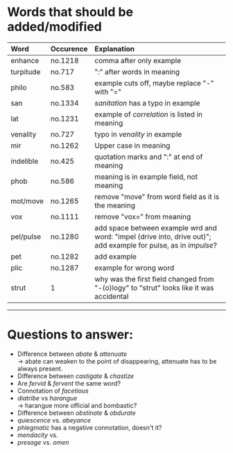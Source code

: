 # Words that should be added/modified

| Word                          | Occurence | Explanation                                                                                                                                                                                              |
| :----------------             | :-------- | :----------------------                                                                                                                                                                                  |
| enhance                       | no.1218   | comma after only example                                                                                                                                                                                 |
| turpitude                     | no.717    | ":" after words in meaning                                                                                                                                                                               |
| philo                         | no.583    | example cuts off, maybe replace "-" with "="                                                                                                                                                             |
| san                           | no.1334   | _sanitation_ has a typo in example                                                                                                                                                                       |
| lat                           | no.1231   | example of _correlation_ is listed in meaning                                                                                                                                                            |
| venality                      | no.727    | typo in _venality_ in example                                                                                                                                                                            |
| mir                           | no.1262   | Upper case in meaning                                                                                                                                                                                    |
| indelible                     | no.425    | quotation marks and ":" at end of meaning                                                                                                                                                                |
| phob                          | no.586    | meaning is in example field, not meaning                                                                                                                                                                 |
| mot/move                      | no.1265   | remove "move" from word field as it is the meaning                                                                                                                                                       |
| vox                           | no.1111   | remove "vox=" from meaning                                                                                                                                                                               |
| pel/pulse                     | no.1280   | add space between example wrd and word: "impel (drive into, drive out)"; add example for pulse, as in _impulse_?                                                                                         |
| pet                           | no.1282   | add example                                                                                                                                                                                              |
| plic                          | no.1287   | example for wrong word                                                                                                                                                                                   |
| strut                         | 1         | why was the first field changed from "-(o)logy" to "strut" looks like it was accidental                                                                                                                  |

----

# Questions to answer:

- Difference between _abate_ & _attenuate_<br />
  → abate can weaken to the point of disappearing, attenuate has to be always present.
- Difference between _castigate_ & _chastize_
- Are _fervid_ & _fervent_ the same word?
- Connotation of _facetious_
- _diatribe_ vs _harangue_<br />
  → harangue more official and bombastic?
- Difference between _obstinate_ &  _obdurate_
- _quiescence_ vs. _abeyance_
- _phlegmatic_ has a negative connotation, doesn't it?
- _mendacity_ vs.
- _presage_ vs. _omen_
